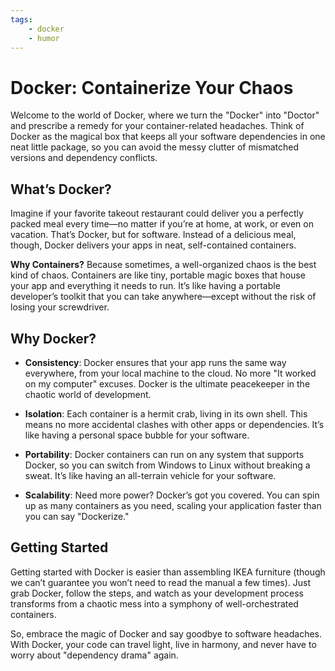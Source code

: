 ```yaml
---
tags:
    - docker
    - humor
---
```

# Docker: Containerize Your Chaos

Welcome to the world of Docker, where we turn the "Docker" into "Doctor" and prescribe a remedy for your container-related headaches. Think of Docker as the magical box that keeps all your software dependencies in one neat little package, so you can avoid the messy clutter of mismatched versions and dependency conflicts.

## What’s Docker?

Imagine if your favorite takeout restaurant could deliver you a perfectly packed meal every time—no matter if you’re at home, at work, or even on vacation. That’s Docker, but for software. Instead of a delicious meal, though, Docker delivers your apps in neat, self-contained containers.

**Why Containers?** Because sometimes, a well-organized chaos is the best kind of chaos. Containers are like tiny, portable magic boxes that house your app and everything it needs to run. It’s like having a portable developer’s toolkit that you can take anywhere—except without the risk of losing your screwdriver.

## Why Docker?

- **Consistency**: Docker ensures that your app runs the same way everywhere, from your local machine to the cloud. No more "It worked on my computer" excuses. Docker is the ultimate peacekeeper in the chaotic world of development.
  
- **Isolation**: Each container is a hermit crab, living in its own shell. This means no more accidental clashes with other apps or dependencies. It’s like having a personal space bubble for your software.
  
- **Portability**: Docker containers can run on any system that supports Docker, so you can switch from Windows to Linux without breaking a sweat. It’s like having an all-terrain vehicle for your software.

- **Scalability**: Need more power? Docker’s got you covered. You can spin up as many containers as you need, scaling your application faster than you can say "Dockerize."

## Getting Started

Getting started with Docker is easier than assembling IKEA furniture (though we can’t guarantee you won’t need to read the manual a few times). Just grab Docker, follow the steps, and watch as your development process transforms from a chaotic mess into a symphony of well-orchestrated containers.

So, embrace the magic of Docker and say goodbye to software headaches. With Docker, your code can travel light, live in harmony, and never have to worry about "dependency drama" again.

<script data-name="BMC-Widget" data-cfasync="false" src="https://cdnjs.buymeacoffee.com/1.0.0/widget.prod.min.js" data-id="justaguylinux" data-description="Support me on Buy me a coffee!" data-message="" data-color="#FF5F5F" data-position="Right" data-x_margin="18" data-y_margin="18"></script>
